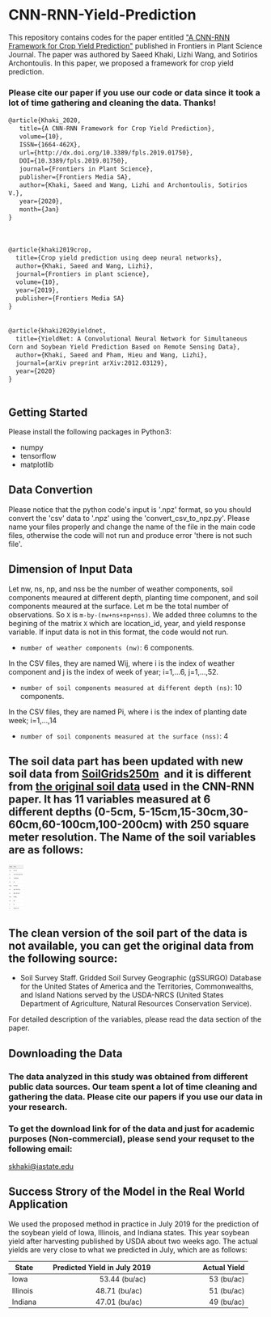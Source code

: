 # CNN-RNN-Yield-Prediction



This repository contains codes for the paper entitled <a href="https://www.frontiersin.org/articles/10.3389/fpls.2019.01750/full" target="_blank">"A CNN-RNN Framework for Crop Yield Prediction"</a> published in Frontiers in Plant Science Journal. The paper was authored by Saeed Khaki, Lizhi Wang, and Sotirios Archontoulis. In this paper, we proposed a framework for crop yield prediction.


### Please cite our paper if you use our code or data since it took a lot of time gathering and cleaning the data. Thanks!
```
@article{Khaki_2020,
   title={A CNN-RNN Framework for Crop Yield Prediction},
   volume={10},
   ISSN={1664-462X},
   url={http://dx.doi.org/10.3389/fpls.2019.01750},
   DOI={10.3389/fpls.2019.01750},
   journal={Frontiers in Plant Science},
   publisher={Frontiers Media SA},
   author={Khaki, Saeed and Wang, Lizhi and Archontoulis, Sotirios V.},
   year={2020},
   month={Jan}
}



@article{khaki2019crop,
  title={Crop yield prediction using deep neural networks},
  author={Khaki, Saeed and Wang, Lizhi},
  journal={Frontiers in plant science},
  volume={10},
  year={2019},
  publisher={Frontiers Media SA}
}


@article{khaki2020yieldnet,
  title={YieldNet: A Convolutional Neural Network for Simultaneous Corn and Soybean Yield Prediction Based on Remote Sensing Data},
  author={Khaki, Saeed and Pham, Hieu and Wang, Lizhi},
  journal={arXiv preprint arXiv:2012.03129},
  year={2020}
}


```


## Getting Started 

Please install the following packages in Python3:

- numpy
- tensorflow
- matplotlib


## Data Convertion

Please notice that the python code's input is '.npz' format, so you should convert the 'csv' data to '.npz' using the 'convert_csv_to_npz.py'. Please name your files properly and change the name of the file in the main code files, otherwise the code will not run and produce error 'there is not such file'.

## Dimension of Input Data

Let nw, ns, np, and nss be the number of weather components, soil components meaured at different depth, planting time component, and soil components meaured at the surface. Let m be the total number of observations. So `X` is `m-by-(nw+ns+np+nss)`. We added three columns to the begining of the matrix `X` which are location_id, year, and yield response variable.  If input data is not in this format, the code would not run.

- `number of weather components (nw)`: 6 components.

 In the CSV files, they are named Wij, where i is the index of weather component and j is the index of week of year; i=1,...6, j=1,...,52. 
 
- `number of soil components measured at different depth (ns)`: 10 components.


In the CSV files, they are named Pi, where i is the index of planting date week; i=1,...,14 

- `number of soil components measured at the surface (nss)`: 4


## The soil data part has been updated with new soil data from <a href="https://www.isric.org/explore/soilgrids/faq-soilgrids" target="_blank">SoilGrids250m</a>  and it is different from <a href="https://www.nrcs.usda.gov/wps/portal/nrcs/detail/soils/home/?cid=nrcs142p2_053628" target="_blank">the original soil data</a> used in the CNN-RNN paper. It has 11 variables measured at 6 different depths (0-5cm, 5-15cm,15-30cm,30-60cm,60-100cm,100-200cm) with 250 square meter resolution. The Name of the soil variables are as follows:


<img src="soilgrid250_vars.png" width="30" height="90">


## The clean version of the soil part of the data is not available, you can get the original data from the following source:

- Soil Survey Staff. Gridded Soil Survey Geographic (gSSURGO) Database for the United States of America and the Territories, Commonwealths, and Island Nations served by the USDA-NRCS (United States Department of Agriculture, Natural Resources Conservation Service).


For detailed description of the variables, please read the data section of the paper.


## Downloading the Data

### The data analyzed in this study was obtained from different public data sources. Our team spent a lot of time cleaning and gathering the data. Please cite our papers if you use our data in your research.  

### To get the download link for of the data and just for academic purposes (Non-commercial), please send your requset to the following email:

skhaki@iastate.edu




## Success Strory of the Model in the Real World Application

We used the proposed method in practice in July 2019 for the prediction of the soybean yield of Iowa, Illinois, and Indiana states. This year soybean yield after harvesting published by USDA about two weeks ago. The actual yields are very close to what we predicted in July, which are as follows:

|State|         Predicted Yield in July 2019          |Actual Yield|
| ------------- |:-------------:| -----:|
|Iowa|                  53.44 (bu/ac)|                  53 (bu/ac)|
|Illinois|              48.71 (bu/ac)|                  51 (bu/ac)|
|Indiana|               47.01 (bu/ac)|                  49 (bu/ac)|



